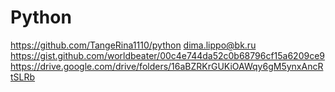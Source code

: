 # Python

https://github.com/TangeRina1110/python
dima.lippo@bk.ru
https://gist.github.com/worldbeater/00c4e744da52c0b68796cf15a6209ce9
https://drive.google.com/drive/folders/16aBZRKrGUKiOAWqy6gM5ynxAncRtSLRb
